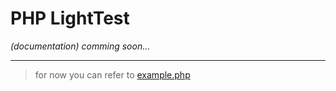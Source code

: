 # PHP LightTest

*(documentation) comming soon...*

---
> for now you can refer to [example.php](exmple.php)
